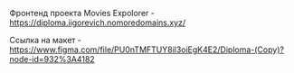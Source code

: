Фронтенд проекта Movies Expolorer - https://diploma.iigorevich.nomoredomains.xyz/

Ссылка на макет - https://www.figma.com/file/PU0nTMFTUY8il3oiEgK4E2/Diploma-(Copy)?node-id=932%3A4182



